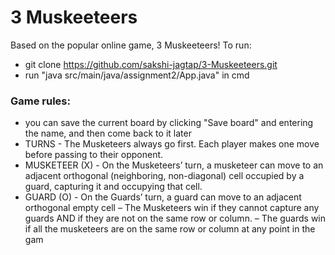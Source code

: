 # 3 Muskeeteers
Based on the popular online game, 3 Muskeeteers!
To run:

- git clone https://github.com/sakshi-jagtap/3-Muskeeteers.git
- run "java src/main/java/assignment2/App.java" in cmd

### Game rules:
- you can save the current board by clicking "Save board" and entering the name, and then come back to it later
- TURNS - The Musketeers always go first. Each player makes one move before passing to their opponent.
- MUSKETEER (X) - On the Musketeers’ turn, a musketeer can move to an adjacent orthogonal (neighboring, non-diagonal) cell occupied by a guard, capturing it and occupying that cell.
- GUARD (O) - On the Guards’ turn, a guard can move to an adjacent orthogonal empty cell
– The Musketeers win if they cannot capture any guards AND if they are not on the same row or
column.
– The guards win if all the musketeers are on the same row or column at any point in the gam
